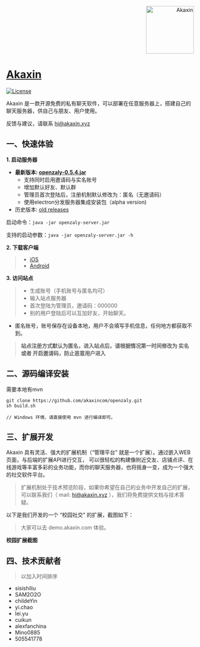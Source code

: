 

<p align="right">
  <a href="https://www.akaxin.com/">
    <img
      alt="Akaxin"
      src="https://avatars3.githubusercontent.com/u/32624098?s=200&v=4"
      width="128"
    />
  </a>
</p>

[Akaxin](https://www.akaxin.com)
====

[![License](https://img.shields.io/badge/license-apache2-blue.svg)](LICENSE)

Akaxin 是一款开源免费的私有聊天软件，可以部署在任意服务器上，搭建自己的聊天服务器，供自己与朋友、用户使用。

反馈与建议，请联系 hi@akaxin.xyz


一、快速体验
----

**1. 启动服务器**

* **最新版本: [openzaly-0.5.4.jar](https://github.com/akaxincom/openzaly)**
    * 支持同时启用邀请码与实名账号
    * 增加默认好友、默认群
    * 管理员首次登陆后，注册机制默认修改为：匿名（无邀请码）
    * 使用electron分发服务器集成安装包（alpha version)
* 历史版本: [old releases](https://github.com/akaxincom/openzaly/releases)

启动命令：`java -jar openzaly-server.jar`

支持的启动参数：`java -jar openzaly-server.jar -h`

**2. 下载客户端**

> * [iOS](https://itunes.apple.com/cn/app/%E9%98%BF%E5%8D%A1%E4%BF%A1/id1346971087?mt=8)
> * [Android](https://www.akaxin.com)

**3. 访问站点**

> * 生成账号（手机账号与匿名均可）
> * 输入站点服务器
> * 首次登陆为管理员，邀请码：000000
> * 别的用户登陆后可以互加好友，开始聊天。

* 匿名账号，账号保存在设备本地，用户不会填写手机信息，任何地方都获取不到。

> **站点注册方式默认为匿名，进入站点后，请根据情况第一时间修改为 实名 或者 开启邀请码，防止恶意用户进入**


二、源码编译安装
----

需要本地有mvn

```
git clone https://github.com/akaxincom/openzaly.git
sh build.sh

// Windows 环境，请直接使用 mvn 进行编译即可。
```

三、扩展开发
----

Akaxin 具有灵活、强大的扩展机制（“管理平台” 就是一个扩展）。通过嵌入WEB页面，与后端的扩展API进行交互， 可以很轻松的构建像附近交友、店铺点评、在线游戏等丰富多彩的业务功能，而你的聊天服务器，也将摇身一变，成为一个强大的社交软件平台。

> 扩展机制处于技术预览阶段，如果你希望在自己的业务中开发自己的扩展，可以联系我们（ mail: hi@akaxin.xyz ），我们将免费提供文档与技术答疑。

以下是我们开发的一个 “校园社交” 的扩展，截图如下：

> 大家可以去 demo.akaxin.com 体验。

**校园扩展截图**




四、技术贡献者
----

> 以加入时间排序

* sisishiliu
* SAM2O2O
* childeYin
* yi.chao
* lei.yu
* cuikun
* alexfanchina
* Mino0885
* 505541778
